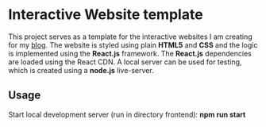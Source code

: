 # Interactive Website template

This project serves as a template for the interactive websites I am creating for my [blog](https://zor-blog.netlify.app/).
The website is styled using plain **HTML5** and **CSS** and the logic is implemented using the **React.js** framework.
The **React.js** dependencies are loaded using the React CDN.
A local server can be used for testing, which is created using a **node.js** live-server.

## Usage
Start local development server (run in directory frontend): **npm run start**


